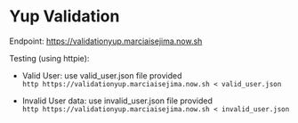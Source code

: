 # Yup Validation

Endpoint:
https://validationyup.marciaisejima.now.sh

Testing (using httpie):
* Valid User: use valid_user.json file provided<br>
`http https://validationyup.marciaisejima.now.sh < valid_user.json`

* Invalid User data: use invalid_user.json file provided<br>
`http https://validationyup.marciaisejima.now.sh < invalid_user.json`
